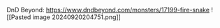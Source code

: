 DnD Beyond: https://www.dndbeyond.com/monsters/17199-fire-snake
![[Pasted image 20240920204751.png]]